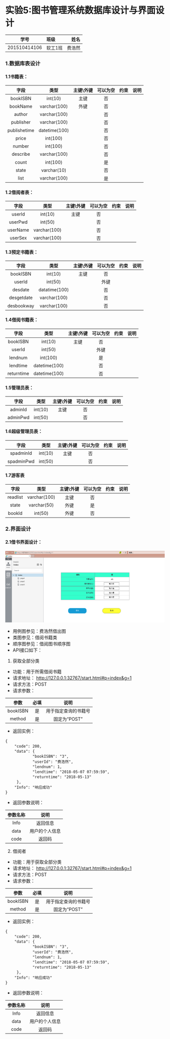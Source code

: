 # 实验5:图书管理系统数据库设计与界面设计

|    学号   |       班级       |      姓名     |
|:-------:|:------------- | ----------:|
|   201510414106  |     软工1班     |   费浩然   |

### 1.数据库表设计
#### 1.1书籍表：
|字段|类型|主键\外键|可以为空|约束|说明|
|:---:|:---:| :-----:|:-----:|:--:|:--: | 
|bookISBN|int(10)|主键|否|||
|bookName|varchar(100)|外键|否|||
|author|varchar(100)||否|||
|publisher|varchar(100)||否|||
|publishetime|datetime(100)||否|||
|price|int(100)||否|||
|number|int(100)||否|||
|describe|varchar(100)||否|||
|count|int(100)||是|||
|state|varchar(10)||否|||
|list|varchar(100)||是|||

#### 1.2借阅者表：
|字段|类型|主键\外键|可以为空|约束|说明|
|:---:|:---:| :-----:|:-----:|:--:|:--: | 
|userId|int(10)|主键|否|||
|userPwd|int(50)||否|||
|userName|varchar(100)||否|||
|userSex|varchar(100)||否|||
#### 1.3预定书籍表：
|字段|类型|主键\外键|可以为空|约束|说明|
|:---:|:---:| :-----:|:-----:|:--:|:--: | 
|bookISBN|int(10)|主键|否|||
|userId|int(50)||外键|||
|desdate|datatime(100)||否|||
|desgetdate|varchar(100)||否|||
|desbookway|varchar(100)||否|||
#### 1.4借阅书籍表：
|字段|类型|主键\外键|可以为空|约束|说明|
|:---:|:---:| :-----:|:-----:|:--:|:--: | 
|bookISBN|int(10)|主键|否|||
|userId|int(50)||外键|||
|lendnum|int(100)||是|||
|lendtime|datetime(100)||否|||
|returntime|datetime(100)||否|||

#### 1.5管理员表：
|字段|类型|主键\外键|可以为空|约束|说明|
|:---:|:---:| :-----:|:-----:|:--:|:--: | 
|adminId|int(10)|主键|否|||
|adminPwd|int(50)||否|||
#### 1.6超级管理员表：
|字段|类型|主键\外键|可以为空|约束|说明|
|:---:|:---:| :-----:|:-----:|:--:|:--: | 
|spadminId|int(10)|主键|否|||
|spadminPwd|int(50)||否|||
#### 1.7游客表
|字段|类型|主键\外键|可以为空|约束|说明|
|:---:|:---:| :-----:|:-----:|:--:|:--: | 
|readlist|varchar(100)|主键|否|||
|state|varchar(50)|外键|是|||
|bookId|int(50)|外键|否|||

### 2.界面设计
#### 2.1借书界面设计：
![](./mydesign.png '描述')

* 用例图参见：费浩然借出图
* 类图参见：借阅书籍类
* 顺序图参见：借阅图书顺序图
* API接口如下：

1. 获取全部分类
* 功能：用于所需借阅书籍
* 请求地址： http://127.0.0.1:32767/start.html#p=index&g=1
* 请求方法：POST
* 请求参数：

|参数|必填|说明|
|:---:|:---:|:---:|
|bookISBN|是|用于指定查询的书籍号|
|method|是|固定为“POST”|
* 返回实例：
````
{
    "code": 200,
    "data": {
            "bookISBN": "3",
            "userId": "费浩然",
            "lendnum": 1,
            "lendtime": "2018-05-07 07:59:59",
            "returntime": "2018-05-13"
     },
    "Info": "响应成功"
}
````
* 返回参数说明：

|参数名称|说明|
|:---:|:--:|
|Info|返回信息|
|data|用户的个人信息|
|code|返回码|
2. 借阅者
* 功能：用于获取全部分类
* 请求地址： http://127.0.0.1:32767/start.html#p=index&g=1
* 请求方法：POST
* 请求参数：

|参数|必填|说明|
|:---:|:---:|:--:|
|bookISBN|是|用于指定查询的书籍号|
|method|是|固定为“POST”|
* 返回实例：
````
{
    "code": 200,
    "data": {
            "bookISBN": "3",
            "userId": "费浩然",
            "lendnum": 1,
            "lendtime": "2018-05-07 07:59:59",
            "returntime": "2018-05-13"
     },
    "Info": "响应成功"
}
````
* 返回参数说明：

|参数名称|说明|
|:---:|:--:|
|Info|返回信息|
|data|用户的个人信息|
|code|返回码|
